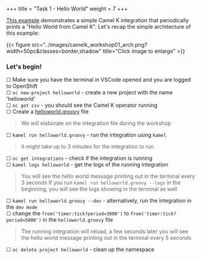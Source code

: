 +++
title = "Task 1 - Hello World"
weight = 7
+++

[This example](https://github.com/nexus-Six/camelk-integration-workshop/tree/master/01-helloworld-example) demonstrates a simple Camel K integration that periodically prints a "Hello World from Camel K". Let's recap the simple architecture of this example:

{{< figure src="../images/camelk_workshop01_arch.png?width=50pc&classes=border,shadow" title="Click image to enlarge" >}}

### Let's begin!

&#9744; Make sure you have the terminal in VSCode opened and you are logged to OpenShift \
&#9744; `oc new-project helloworld` - create a new project with the name 'helloworld' \
&#9744; `oc get csv` - you should see the Camel K operator running \
&#9744; Create a [helloworld.groovy](https://github.com/nexus-Six/camelk-integration-workshop/blob/master/01-helloworld-example/helloworld.groovy) file 

> We will elaborate on the integration file during the workshop 

&#9744; `kamel run helloworld.groovy` - run the integration using `kamel`
> It might take up to 3 minutes for the integration to run. 

&#9744; `oc get integrations` - check if the integration is running \
&#9744; `kamel logs helloworld` - get the logs of the running integration
> You will see the hello world message printing out in the terminal every 3 seconds
> If you run `kamel run helloworld.groovy --logs` in the beginning, you will see the logs showing in the terminal as well

&#9744; `kamel run helloworld.groovy --dev` - alternatively, run the integration in the `dev mode` \
&#9744; change the `from('timer:tick?period=3000')` to `from('timer:tick?period=5000')` in the `helloworld.groovy` file 
> The running integration will reload, a few seconds later you will see the hello world message printing out in the terminal every 5 seconds 

&#9744; `oc delete project helloworld` - clean up the namespace